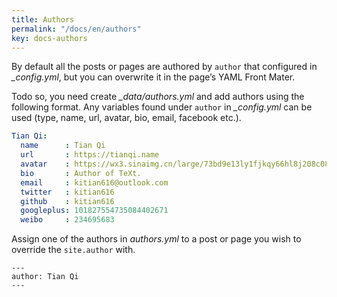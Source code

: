 ```yaml
---
title: Authors
permalink: "/docs/en/authors"
key: docs-authors
---
```


By default all the posts or pages are authored by `author` that configured in *_config.yml*, but you can overwrite it in the page’s YAML Front Mater.

Todo so, you need create *_data/authors.yml* and add authors using the following format. Any variables found under `author` in *_config.yml* can be used (type, name, url, avatar, bio, email, facebook etc.).

```yml
Tian Qi:
  name      : Tian Qi
  url       : https://tianqi.name
  avatar    : https://wx3.sinaimg.cn/large/73bd9e13ly1fjkqy66hl8j208c08c0td.jpg
  bio       : Author of TeXt.
  email     : kitian616@outlook.com
  twitter   : kitian616
  github    : kitian616
  googleplus: 101827554735084402671
  weibo     : 234695683
```

Assign one of the authors in *authors.yml* to a post or page you wish to override the `site.author` with.

    ---
    author: Tian Qi
    ---